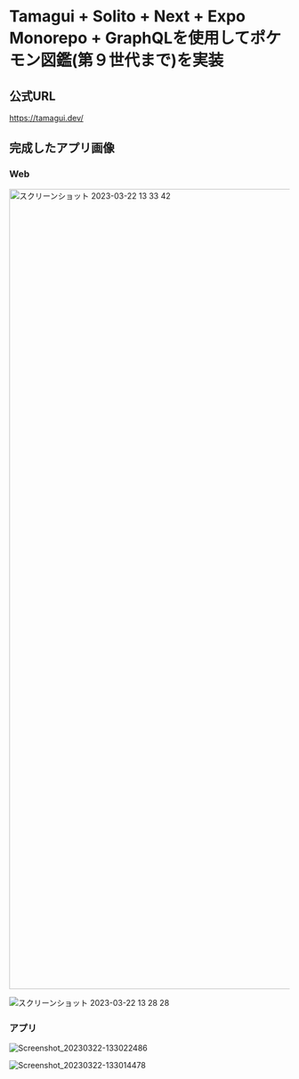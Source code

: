 # Tamagui + Solito + Next + Expo Monorepo + GraphQLを使用してポケモン図鑑(第９世代まで)を実装

## 公式URL
https://tamagui.dev/

## 完成したアプリ画像

### Web
<img width="1437" alt="スクリーンショット 2023-03-22 13 33 42" src="https://user-images.githubusercontent.com/40636920/226803001-582594c3-1d95-4ae8-98e0-db71b51df295.png">

![スクリーンショット 2023-03-22 13 28 28](https://user-images.githubusercontent.com/40636920/226802371-329cae30-260f-4449-8f0b-7e34f771421a.png)

### アプリ
![Screenshot_20230322-133022486](https://user-images.githubusercontent.com/40636920/226802807-b9076373-4bf2-4a95-8174-d469305fd347.jpg)

![Screenshot_20230322-133014478](https://user-images.githubusercontent.com/40636920/226802817-d4e68894-2394-415c-a10c-a6379a2105af.jpg)
